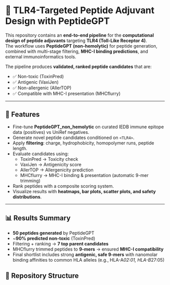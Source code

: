 # 🚀 TLR4-Targeted Peptide Adjuvant Design with PeptideGPT  

This repository contains an **end-to-end pipeline** for the **computational design of peptide adjuvants** targeting **TLR4 (Toll-Like Receptor 4)**.  
The workflow uses **PeptideGPT (non-hemolytic)** for peptide generation, combined with multi-stage filtering, **MHC-I binding predictions**, and external immunoinformatics tools.  

The pipeline produces **validated, ranked peptide candidates** that are:  
- ✅ Non-toxic (ToxinPred)  
- ✅ Antigenic (VaxiJen)  
- ✅ Non-allergenic (AllerTOP)  
- ✅ Compatible with MHC-I presentation (MHCflurry)  

---

## 📌 Features  

- Fine-tune **PeptideGPT_non_hemolytic** on curated IEDB immune epitope data (positives) vs UniRef negatives.  
- Generate novel peptide candidates conditioned on `<TLR4>`.  
- Apply **filtering**: charge, hydrophobicity, homopolymer runs, peptide length.  
- Evaluate candidates using:  
  - ToxinPred → Toxicity check  
  - VaxiJen → Antigenicity score  
  - AllerTOP → Allergenicity prediction  
  - MHCflurry → MHC-I binding & presentation (automatic 9-mer trimming)  
- Rank peptides with a composite scoring system.  
- Visualize results with **heatmaps, bar plots, scatter plots, and safety distributions**.  

---

## 📊 Results Summary  

- **50 peptides generated** by PeptideGPT  
- ~**90% predicted non-toxic** (ToxinPred)  
- Filtering + ranking → **7 top parent candidates**  
- MHCflurry trimmed peptides to **9-mers** → ensured **MHC-I compatibility**  
- Final shortlist includes strong **antigenic, safe 9-mers** with nanomolar binding affinities to common HLA alleles (e.g., HLA-A*02:01, HLA-B*27:05)  


## 📂 Repository Structure  

